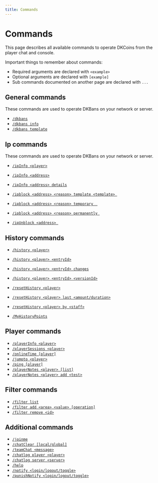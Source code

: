 ```yaml
---
title: Commands
---
```


# Commands

This page describes all available commands to operate DKCoins from the player chat and console.

Important things to remember about commands:

* Required arguments are declared with ```<example>```
* Optional arguments are declared with ```[example]```
* Sub commands documented on another page are declared with ```...```

## General commands
These commands are used to operate DKBans on your network or server.

* [```/dkbans```]()
* [```/dkbans info```]()
* [```/dkbans template```]()

## Ip commands
These commands are used to operate DKBans on your network or server.

* [```/ipInfo <player>```]()
* [```/ipInfo <address>```]()
* [```/ipInfo <address> details```]()
  
* [```/ipblock <address> <reason> template <template> ```]()
* [```/ipblock <address> <reason> temporary  ```]()
* [```/ipblock <address> <reason> permanently ```]()

* [```/ipUnblock <address> ```]()

## History commands
* [```/history <player>```]()
* [```/history <player> <entryId>```]()
* [```/history <player> <entryId> changes```]()
* [```/history <player> <entryId> <versionId>```]()

* [```/resetHistory <player>```]()
* [```/resetHistory <player> last <amount/duration>```]()
* [```/resetHistory <player> by <staff>```]()
    
* [```/MyHistoryPoints```]()


## Player commands

* [```/playerInfo <player>```]()
* [```/playerSessions <player>```]()
* [```/onlineTime [player]```]()
* [```/jumpto <player>```]()
* [```/ping [player]```]()
* [```/playerNotes <player> [list]```]()
* [```/playerNotes <player> add <test>```]()


## Filter commands

* [```/filter list```]()
* [```/filter add <area> <value> [operation]```]()
* [```/filter remove <id>```]()

## Additional commands

* [```/joinme```]()
* [```/chatClear [local/global]```]()
* [```/teamChat <message>```]()
* [```/chatlog player <player>```]()
* [```/chatlog server <server>```]()
* [```/help```]()
* [```/notify <login/logout/toggle>```]()
* [```/punishNotify <login/logout/toggle>```]()

